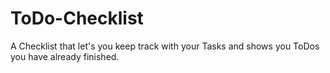 # ToDo-Checklist
A Checklist that let's you keep track with your Tasks and shows you ToDos you have already finished.
